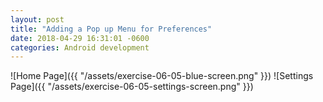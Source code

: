 ```yaml
---
layout: post
title: "Adding a Pop up Menu for Preferences"
date: 2018-04-29 16:31:01 -0600
categories: Android development
---
```


 
![Home Page]({{ "/assets/exercise-06-05-blue-screen.png" }})
![Settings Page]({{ "/assets/exercise-06-05-settings-screen.png" }})

